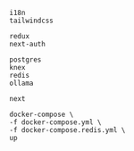```nextjs
i18n
tailwindcss

redux
next-auth
```

```db
postgres
knex
redis
ollama
```

```docker
next
```

```snip
docker-compose \
-f docker-compose.yml \
-f docker-compose.redis.yml \
up
```
